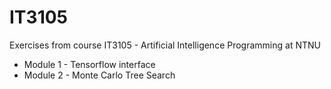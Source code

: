 # IT3105
Exercises from course IT3105 - Artificial Intelligence Programming at NTNU

 - Module 1 - Tensorflow interface
 - Module 2 - Monte Carlo Tree Search
